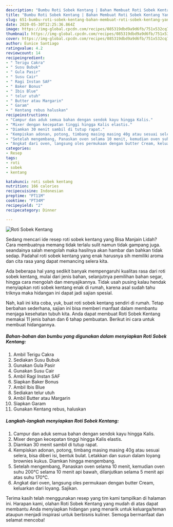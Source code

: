 ```yaml
---
description: "Bumbu Roti Sobek Kentang | Bahan Membuat Roti Sobek Kentang Yang Mudah Dan Praktis"
title: "Bumbu Roti Sobek Kentang | Bahan Membuat Roti Sobek Kentang Yang Mudah Dan Praktis"
slug: 651-bumbu-roti-sobek-kentang-bahan-membuat-roti-sobek-kentang-yang-mudah-dan-praktis
date: 2020-05-30T12:25:36.864Z
image: https://img-global.cpcdn.com/recipes/085319dbd9a9d6fb/751x532cq70/roti-sobek-kentang-foto-resep-utama.jpg
thumbnail: https://img-global.cpcdn.com/recipes/085319dbd9a9d6fb/751x532cq70/roti-sobek-kentang-foto-resep-utama.jpg
cover: https://img-global.cpcdn.com/recipes/085319dbd9a9d6fb/751x532cq70/roti-sobek-kentang-foto-resep-utama.jpg
author: Eunice Santiago
ratingvalue: 4.2
reviewcount: 14
recipeingredient:
- " Terigu Cakra"
- " Susu Bubuk"
- " Gula Pasir"
- " Susu Cair"
- " Ragi Instan SAF"
- " Baker Bonus"
- " Ibis Blue"
- " telur utuh"
- " Butter atau Margarin"
- " Garam"
- " Kentang rebus haluskan"
recipeinstructions:
- "Campur dan aduk semua bahan dengan sendok kayu hingga Kalis."
- "Mixer dengan kecepatan tinggi hingga Kalis elastis."
- "Diamkan 30 menit sambil di tutup rapat."
- "Kempiskan adonan, potong, timbang masing masing 40g atau sesuai selera, bisa diberi isi, bentuk bulat. Letakkan dan susun dalam loyang brownies kukus. Diamkan hingga mengembang."
- "Setelah mengembang, Panaskan oven selama 10 menit, kemudian oven suhu 200°C selama 10 menit api bawah, dilanjutkan selama 5 menit api atas suhu 170°C."
- "Angkat dari oven, langsung oles permukaan dengan butter Cream, keluarkan dari loyang. Sajikan."
categories:
- Resep
tags:
- roti
- sobek
- kentang

katakunci: roti sobek kentang 
nutrition: 166 calories
recipecuisine: Indonesian
preptime: "PT11M"
cooktime: "PT34M"
recipeyield: "2"
recipecategory: Dinner

---
```



![Roti Sobek Kentang](https://img-global.cpcdn.com/recipes/085319dbd9a9d6fb/751x532cq70/roti-sobek-kentang-foto-resep-utama.jpg)

Sedang mencari ide resep roti sobek kentang yang Bisa Manjain Lidah? Cara membuatnya memang tidak terlalu sulit namun tidak gampang juga. seandainya salah mengolah maka hasilnya akan hambar dan bahkan tidak sedap. Padahal roti sobek kentang yang enak harusnya sih memiliki aroma dan cita rasa yang dapat memancing selera kita.

Ada beberapa hal yang sedikit banyak mempengaruhi kualitas rasa dari roti sobek kentang, mulai dari jenis bahan, selanjutnya pemilihan bahan segar, hingga cara mengolah dan menyajikannya. Tidak usah pusing kalau hendak menyiapkan roti sobek kentang enak di rumah, karena asal sudah tahu triknya maka hidangan ini dapat jadi sajian spesial.




Nah, kali ini kita coba, yuk, buat roti sobek kentang sendiri di rumah. Tetap berbahan sederhana, sajian ini bisa memberi manfaat dalam membantu menjaga kesehatan tubuh kita. Anda dapat membuat Roti Sobek Kentang memakai 11 jenis bahan dan 6 tahap pembuatan. Berikut ini cara untuk membuat hidangannya.

<!--inarticleads1-->

##### Bahan-bahan dan bumbu yang digunakan dalam menyiapkan Roti Sobek Kentang:

1. Ambil  Terigu Cakra
1. Sediakan  Susu Bubuk
1. Gunakan  Gula Pasir
1. Gunakan  Susu Cair
1. Ambil  Ragi Instan SAF
1. Siapkan  Baker Bonus
1. Ambil  Ibis Blue
1. Sediakan  telur utuh
1. Ambil  Butter atau Margarin
1. Siapkan  Garam
1. Gunakan  Kentang rebus, haluskan




<!--inarticleads2-->

##### Langkah-langkah menyiapkan Roti Sobek Kentang:

1. Campur dan aduk semua bahan dengan sendok kayu hingga Kalis.
1. Mixer dengan kecepatan tinggi hingga Kalis elastis.
1. Diamkan 30 menit sambil di tutup rapat.
1. Kempiskan adonan, potong, timbang masing masing 40g atau sesuai selera, bisa diberi isi, bentuk bulat. Letakkan dan susun dalam loyang brownies kukus. Diamkan hingga mengembang.
1. Setelah mengembang, Panaskan oven selama 10 menit, kemudian oven suhu 200°C selama 10 menit api bawah, dilanjutkan selama 5 menit api atas suhu 170°C.
1. Angkat dari oven, langsung oles permukaan dengan butter Cream, keluarkan dari loyang. Sajikan.




Terima kasih telah menggunakan resep yang tim kami tampilkan di halaman ini. Harapan kami, olahan Roti Sobek Kentang yang mudah di atas dapat membantu Anda menyiapkan hidangan yang menarik untuk keluarga/teman ataupun menjadi inspirasi untuk berbisnis kuliner. Semoga bermanfaat dan selamat mencoba!
